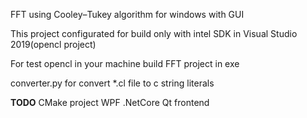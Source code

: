 FFT using Cooley–Tukey algorithm for windows with GUI

This project configurated for build only with intel SDK in Visual Studio 2019(opencl project)

For test opencl in your machine build FFT project in exe

converter.py for convert *.cl file to c string literals

**TODO**
CMake project
WPF .NetCore
Qt frontend